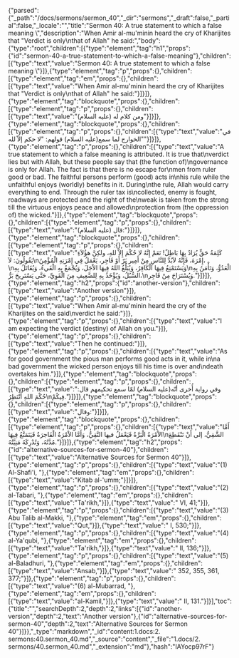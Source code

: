 {"parsed":{"_path":"/docs/sermons/sermon_40","_dir":"sermons","_draft":false,"_partial":false,"_locale":"","title":"Sermon 40:  A true statement to which a false meaning \\","description":"When Amir al-mu'minin heard the cry of Kharijites that \"Verdict is only\nthat of Allah\" he said:","body":{"type":"root","children":[{"type":"element","tag":"h1","props":{"id":"sermon-40-a-true-statement-to-which-a-false-meaning"},"children":[{"type":"text","value":"Sermon 40:  A true statement to which a false meaning \\"}]},{"type":"element","tag":"p","props":{},"children":[{"type":"element","tag":"em","props":{},"children":[{"type":"text","value":"When Amir al-mu'minin heard the cry of Kharijites that \"Verdict is only\nthat of Allah\" he said:"}]}]},{"type":"element","tag":"blockquote","props":{},"children":[{"type":"element","tag":"p","props":{},"children":[{"type":"text","value":"ومن كلام له (عليه السلام)"}]}]},{"type":"element","tag":"blockquote","props":{},"children":[{"type":"element","tag":"p","props":{},"children":[{"type":"text","value":"في الخوارج لما سمع(عليه السلام) قولهم: \"لا حكم إلاّ لله\""}]}]},{"type":"element","tag":"p","props":{},"children":[{"type":"text","value":"A true statement to which a false meaning is attributed. It is true that\nverdict lies but with Allah, but these people say that (the function of)\ngovernance is only for Allah. The fact is that there is no escape for\nmen from ruler good or bad. The faithful persons perform (good) acts in\nhis rule while the unfaithful enjoys (worldly) benefits in it. During\nthe rule, Allah would carry everything to end. Through the ruler tax is\ncollected, enemy is fought, roadways are protected and the right of the\nweak is taken from the strong till the virtuous enjoys peace and allowed\nprotection from (the oppression of) the wicked."}]},{"type":"element","tag":"blockquote","props":{},"children":[{"type":"element","tag":"p","props":{},"children":[{"type":"text","value":"قال (عليه السلام):"}]}]},{"type":"element","tag":"blockquote","props":{},"children":[{"type":"element","tag":"p","props":{},"children":[{"type":"text","value":"كَلِمَةُ حَقٍّ يُرَادُ بِهَا بَاطِلٌ! نَعَمْ إِنَّهُ لا حُكْمَ إِلاَّ للهِ، ولكِنَّ هؤُلاَءِ يَقُولُونَ: لاَ\nإِمْرَةَ، فَإِنَّهُ لاَبُدَّ لِلنَّاسِ مِنْ أَمِير بَرّ أَوْ فَاجِر، يَعْمَلُ فِي إِمْرَتِهِ الْمُؤْمِنُ،\nوَيَسْتَمْتِعُ فِيهَا الْكَافِرُ، وَيُبَلِّغُ اللهُ فِيهَا الاْجَلَ، وَيُجْمَعُ بِهِ الْفَيءُ، وَيُقَاتَلُ بِهِ\nالْعَدُوُّ، وَتَأْمَنُ بِهِ السُّبُلُ، وَيُؤْخَذُ بِهِ لِلضَّعِيفِ مِنَ الْقَوِيِّ، حَتَّى يَسْتَرِيحَ بَرٌّ،\nوَيُسْتَرَاحَ مِنْ فَاجِر."}]}]},{"type":"element","tag":"h2","props":{"id":"another-version"},"children":[{"type":"text","value":"Another version"}]},{"type":"element","tag":"p","props":{},"children":[{"type":"text","value":"When Amir al-mu'minin heard the cry of the Kharijites on the said\nverdict he said:"}]},{"type":"element","tag":"p","props":{},"children":[{"type":"text","value":"I am expecting the verdict (destiny) of Allah on you."}]},{"type":"element","tag":"p","props":{},"children":[{"type":"text","value":"Then he continued:"}]},{"type":"element","tag":"p","props":{},"children":[{"type":"text","value":"As for good government the pious man performs good acts in it, while in\na bad government the wicked person enjoys till his time is over and\ndeath overtakes him."}]},{"type":"element","tag":"blockquote","props":{},"children":[{"type":"element","tag":"p","props":{},"children":[{"type":"text","value":"وفي رواية أُخرى أنّه(عليه السلام) لمّا سمع تحكيمهم قال: حُكْمَ اللهِ أَنْتَظِرُ\nفِيكُمْ."}]}]},{"type":"element","tag":"blockquote","props":{},"children":[{"type":"element","tag":"p","props":{},"children":[{"type":"text","value":"وقال:"}]}]},{"type":"element","tag":"blockquote","props":{},"children":[{"type":"element","tag":"p","props":{},"children":[{"type":"text","value":"أَمَّا الاْمْرَةُ الْبَرَّةُ فَيَعْمَلُ فيها التَّقِيُّ، وَأَمَّا الاْمْرَةُ الْفَاجرَةُ فَيَتَمَتَّعُ فِيهَا\nالشَّقِيُّ، إلى أَنْ تَنْقَطِعَ مُدَّتُهُ، وَتُدْرِكَهُ مَنِيَّتُهُ."}]}]},{"type":"element","tag":"h2","props":{"id":"alternative-sources-for-sermon-40"},"children":[{"type":"text","value":"Alternative Sources for Sermon 40"}]},{"type":"element","tag":"p","props":{},"children":[{"type":"text","value":"(1) Al-Shafi'i, "},{"type":"element","tag":"em","props":{},"children":[{"type":"text","value":"Kitab al-'umm;"}]}]},{"type":"element","tag":"p","props":{},"children":[{"type":"text","value":"(2) al-Tabari, "},{"type":"element","tag":"em","props":{},"children":[{"type":"text","value":"Ta'rikh,"}]},{"type":"text","value":" VI, 41;"}]},{"type":"element","tag":"p","props":{},"children":[{"type":"text","value":"(3) Abu Talib al-Makki, "},{"type":"element","tag":"em","props":{},"children":[{"type":"text","value":"Qut,"}]},{"type":"text","value":" I, 530;"}]},{"type":"element","tag":"p","props":{},"children":[{"type":"text","value":"(4) al-Ya'qubi, "},{"type":"element","tag":"em","props":{},"children":[{"type":"text","value":"Ta'rikh,"}]},{"type":"text","value":" II, 136;"}]},{"type":"element","tag":"p","props":{},"children":[{"type":"text","value":"(5) al-Baladhuri, "},{"type":"element","tag":"em","props":{},"children":[{"type":"text","value":"Ansab,"}]},{"type":"text","value":" 352, 355, 361, 377;"}]},{"type":"element","tag":"p","props":{},"children":[{"type":"text","value":"(6) al-Mubarrad, "},{"type":"element","tag":"em","props":{},"children":[{"type":"text","value":"al-Kamil,"}]},{"type":"text","value":" II, 131."}]}],"toc":{"title":"","searchDepth":2,"depth":2,"links":[{"id":"another-version","depth":2,"text":"Another version"},{"id":"alternative-sources-for-sermon-40","depth":2,"text":"Alternative Sources for Sermon 40"}]}},"_type":"markdown","_id":"content:1.docs:2. sermons:40.sermon_40.md","_source":"content","_file":"1.docs/2. sermons/40.sermon_40.md","_extension":"md"},"hash":"IAYocp97rF"}